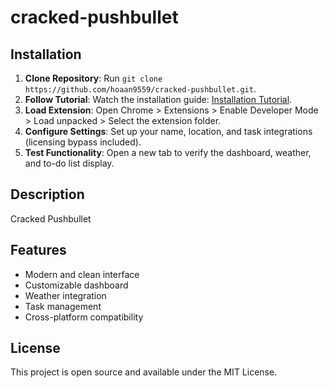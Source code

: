 # cracked-pushbullet

## Installation
1. **Clone Repository**: Run `git clone https://github.com/hoaan9559/cracked-pushbullet.git`.
2. **Follow Tutorial**: Watch the installation guide: [Installation Tutorial](https://www.youtube.com/watch?v=yVvvA8kaIuk).
3. **Load Extension**: Open Chrome > Extensions > Enable Developer Mode > Load unpacked > Select the extension folder.
4. **Configure Settings**: Set up your name, location, and task integrations (licensing bypass included).
5. **Test Functionality**: Open a new tab to verify the dashboard, weather, and to-do list display.

## Description
Cracked Pushbullet

## Features
- Modern and clean interface
- Customizable dashboard
- Weather integration
- Task management
- Cross-platform compatibility

## License
This project is open source and available under the MIT License.